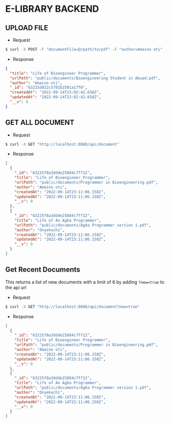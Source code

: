# E-LIBRARY BACKEND

## UPLOAD FILE

- Request

```sh
$ curl -X POST -F "documentFile=@/path/to/pdf" -F "author=Amaino oti" -F "title=Life of Bioengineer Programmer"  http://localhost:8080/api/upload
```

- Response

```json
{
  "title": "Life of Bioengineer Programmer",
  "urlPath": "public/documents/Bioengineering Student in Abuad.pdf",
  "author": "Amaino oti",
  "_id": "63225d922c5781b2581a17f0",
  "createdAt": "2022-09-14T23:02:42.658Z",
  "updatedAt": "2022-09-14T23:02:42.658Z",
  "__v": 0
}
```

## GET ALL DOCUMENT

- Request

```sh
$ curl -X GET "http://localhost:8080/api/document"
```

- Response

```json
[
  {
    "_id": "63225f8a3ddde25884c7ff12",
    "title": "Life of Bioengineer Programmer",
    "urlPath": "public/documents/Programmer in Bioengineering.pdf",
    "author": "Amaino oti",
    "createdAt": "2022-09-14T23:11:06.158Z",
    "updatedAt": "2022-09-14T23:11:06.158Z",
    "__v": 0
  },
  {
    "_id": "63225f8a3ddde25884c7ff12",
    "title": "Life of An Agba Programmer",
    "urlPath": "public/documents/Agba Programmer version 1.pdf",
    "author": "Onyekachi",
    "createdAt": "2022-09-14T23:11:06.158Z",
    "updatedAt": "2022-09-14T23:11:06.158Z",
    "__v": 0
  }
]
```

## Get Recent Documents

This returns a list of new documents with a limit of 6 by adding `?new=true` to the api url

- Request

```sh
$ curl -X GET "http://localhost:8080/api/document?new=true"
```

- Response

```json
[
  {
    "_id": "63225f8a3ddde25884c7ff12",
    "title": "Life of Bioengineer Programmer",
    "urlPath": "public/documents/Programmer in Bioengineering.pdf",
    "author": "Amaino oti",
    "createdAt": "2022-09-14T23:11:06.158Z",
    "updatedAt": "2022-09-14T23:11:06.158Z",
    "__v": 0
  },
  {
    "_id": "63225f8a3ddde25884c7ff12",
    "title": "Life of An Agba Programmer",
    "urlPath": "public/documents/Agba Programmer version 1.pdf",
    "author": "Onyekachi",
    "createdAt": "2022-09-14T23:11:06.158Z",
    "updatedAt": "2022-09-14T23:11:06.158Z",
    "__v": 0
  }
]
```
